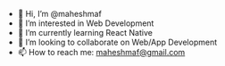 - 👋 Hi, I’m @maheshmaf
- 👀 I’m interested in Web Development
- 🌱 I’m currently learning React Native
- 💞️ I’m looking to collaborate on Web/App Development
- 📫 How to reach me: maheshmaf@gmail.com

